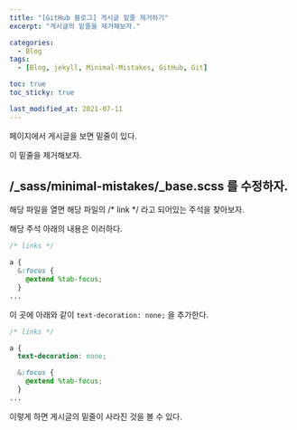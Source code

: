 ```yaml
---
title: "[GitHub 블로그] 게시글 밑줄 제거하기"
excerpt: "게시글의 밑줄을 제거해보자."

categories:
  - Blog
tags:
  - [Blog, jekyll, Minimal-Mistakes, GitHub, Git]

toc: true
toc_sticky: true

last_modified_at: 2021-07-11
---
```


페이지에서 게시글을 보면 밑줄이 있다.

이 밑줄을 제거해보자.

## /_sass/minimal-mistakes/_base.scss 를 수정하자.

해당 파일을 열면 해당 파일의 /* link */ 라고 되어있는 주석을 찾아보자.

해당 주석 아래의 내용은 이러하다.

```scss
/* links */

a {
  &:focus {
    @extend %tab-focus;
  }
...
```

이 곳에 아래와 같이 `text-decoration: none;` 을 추가한다.

```scss
/* links */

a {
  text-decoration: none;

  &:focus {
    @extend %tab-focus;
  }
...
```

이렇게 하면 게시글의 밑줄이 사라진 것을 볼 수 있다.